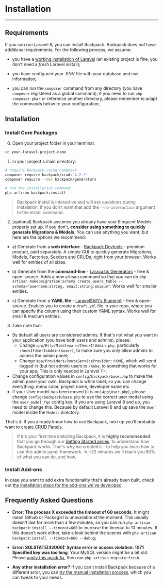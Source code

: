 # Installation

---

<a name="requirements"></a>
## Requirements

If you can run Laravel 8, you can install Backpack. Backpack does _not_ have additional requirements. For the following process, we assume:

- you have a [working installation of Laravel](https://laravel.com/docs/7.x#installation) (an existing project is fine, you don't need a *fresh* Laravel install);

- you have configured your .ENV file with your database and mail information;

- you can run the ```composer``` command from any directory (you have ```composer``` registered as a global command); if you need to run ```php composer.phar``` or reference another directory, please remember to adapt the commands below to your configuration;

<a name="installation"></a>
## Installation

<a name="install-core-packages"></a>
### Install Core Packages

0) Open your project folder in your terminal:

```bash
cd your-laravel-project-name
```

1) In your project's main directory:

``` bash
# require Backpack using Composer
composer require backpack/crud:"4.2.*"
composer require --dev backpack/generators

# run the installation command
php artisan backpack:install
```

> Backpack install is interactive and will ask questions during instalation, if you don't want that add the `--no-interaction` argument to the install command.

2) [optional] Backpack assumes you already have your Eloquent Models properly set up. If you don't, **consider using something to quickly generate Migrations & Models**. You can use anything you want, but here are the options we recommend:

- a) Generate from a **web interface** - [Backpack Devtools](https://backpackforlaravel.com/products/devtools) - premium product, paid separately. A simple GUI to quickly generate Migrations, Models, Factories, Seeders and CRUDs, right from your browser. Works well for entities of all sizes.

- b) Generate from the **command-line** - [Laracasts Generators](https://github.com/laracasts/Laravel-5-Generators-Extended) - free & open-source. Adds a new artisan command so that you can do `php artisan make:migration:schema create_users_table --schema="username:string, email:string:unique"`. Works well for smaller entities.

- c) Generate from a **YAML file** - [LaravelShift's Blueprint](https://blueprint.laravelshift.com/) - free & open-source. Enables you to create a `draft.yml` file in your repo, where you can specify the column using their custom YAML syntax. Works well for small & medium entities.

3) Take note that:
- By default all users are considered admins; If that's not what you want in your application (you have both users and admins), please:
    - Change ```app/Http/Middleware/CheckIfAdmin.php```, particularly ```checkIfUserIsAdmin($user)```, to make sure you only allow admins to access the admin panel;
    - Change ```app/Providers/RouteServiceProvider::HOME```, which will send logged in (but not admin) users to `/home`, to something that works for your app; This is only needed in Laravel 7+; 
- Change configuration values in ```config/backpack/base.php``` to make the admin panel your own. Backpack is white label, so you can change everything: menu color, project name, developer name etc.
- If your User model has been moved (it is not ```App\User.php```), please change ```config/backpack/base.php``` to use the correct user model using the ```user_model_fqn``` config key. If you are using Laravel 8 and up, you need to change this. Because by default Laravel 8 and up save the ```User``` model inside the ```Models``` directory.

That's it. If you already know how to use Backpack, next up you'll probably want to [create CRUD Panels](/docs/{{version}}/crud-tutorial#generate-files).

> If it's your first time installing Backpack, it is **highly recommended** that you go through our [Getting Started series](/docs/{{version}}/getting-started-basics), to understand how Backpack works. That's why we created it - to help you learn how to use this admin panel framework. In ~23 minutes we'll teach you 80% of what you can do, and how.


<a name="install-add-ons"></a>
### Install Add-ons

In case you want to add extra functionality that's already been built, check out [the installation steps for the add-ons we've developed](/docs/{{version}}/install-optionals).

<a name="frequently-asked-questions"></a>
## Frequently Asked Questions

- **Error: The process X exceeded the timeout of 60 seconds.** It might mean Github or Packagist is unavailable at the moment. This usually doesn't last for more than a few minutes, so you can run ```php artisan backpack:install --timeout=600``` to increase the timeout to 10 minutes. If this doesn't work either, take a look behind the scenes with ```php artisan backpack:install --timeout=600 --debug```;

- **Error: SQLSTATE[42000]: Syntax error or access violation: 1071 Specified key was too long**. Your MySQL version might be a bit old. Please [apply this quick fix](https://laravel-news.com/laravel-5-4-key-too-long-error), then run ```php artisan migrate:fresh```.

- **Any other installation error?** If you can't install Backpack because of a different error, you can [try the manual installation process](/docs/{{version}}/crud-how-to#manually-install-backpack), which you can tweak to your needs.
